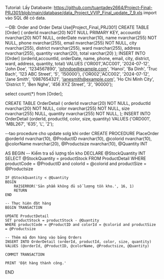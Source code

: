 Tutorial:
Lấy Databaste: https://github.com/tuantadev2664/Project-Final-PRJ301/blob/main/database/data_Project_VVIP_Final_update_7_9.xls import vào SQL để có data.

--DB: Order and Order Detai
Use[Project_Final_PRJ301]
CREATE TABLE [Order] (
    orderId nvarchar(20) NOT NULL PRIMARY KEY,
    accountId nvarchar(20) NOT NULL,
    orderDate nvarchar(10),
    name nvarchar(255) NOT NULL,
    phone nvarchar(255),
    email nvarchar(255) NOT NULL,
    city nvarchar(255),
    district nvarchar(255),
    ward nvarchar(255),
    address nvarchar(255),
    quantity varchar(20),
    total varchar(20)
);
INSERT INTO [Order] (orderId,accountId, orderDate, name, phone, email, city, district, ward, address, quantity, total)
VALUES
('OR001','ACC001', '2024-07-12', 'John Doe', '1234567890', 'johndoe@example.com', 'Hanoi', 'Ba Dinh', 'Truc Bach', '123 ABC Street', '5', '150000'),
('OR002','ACC002', '2024-07-12', 'Jane Smith', '0987654321', 'janesmith@example.com', 'Ho Chi Minh City', 'District 1', 'Ben Nghe', '456 XYZ Street', '3', '90000');

select count(*) from [Order];

CREATE TABLE OrderDetail (
 orderId nvarchar(20) NOT NULL,
 productId nvarchar(20) NOT NULL,
 color nvarchar(255) NOT NULL,
 size nvarchar(255) NULL,
 quantity nvarchar(255) NOT NULL,
);
INSERT INTO OrderDetail (orderId, productId, color, size, quantity)
VALUES ('ORD001', 'MBL267', '635', 'L', '2');



--tao procedure cho update solg khi order
CREATE PROCEDURE PlaceOrder
	@orderId nvarchar(10),
    @ProductID nvarchar(10),
	@colorid nvarchar(10),
	@colorName nvarchar(20),
	@Productsize nvarchar(10),
    @Quantity INT

AS
BEGIN
    -- Kiểm tra số lượng tồn kho
    DECLARE @StockQuantity INT
    SELECT @StockQuantity = productStock
    FROM ProductDetail
    WHERE productCode = @ProductID and colorId = @colorid and productSize = @Productsize

    IF @StockQuantity < @Quantity
    BEGIN
        RAISERROR('Sản phẩm không đủ số lượng tồn kho.', 16, 1)
        RETURN
    END

    -- Thực hiện đặt hàng
    BEGIN TRANSACTION

    UPDATE ProductDetail
    SET productStock = productStock - @Quantity
    WHERE productCode = @ProductID and colorId = @colorid and productSize = @Productsize

    -- Thêm mã đơn hàng vào bảng Orders
	INSERT INTO OrderDetail (orderId, productId, color, size, quantity) 
	VALUES (@orderId, @ProductID, @colorName, @Productsize, @Quantity)

    COMMIT TRANSACTION

    PRINT 'Đặt hàng thành công.'
END
